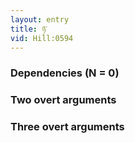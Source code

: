 ```yaml
---
layout: entry
title: ཉ་
vid: Hill:0594
---
```

### Dependencies (N = 0)


### Two overt arguments


### Three overt arguments
